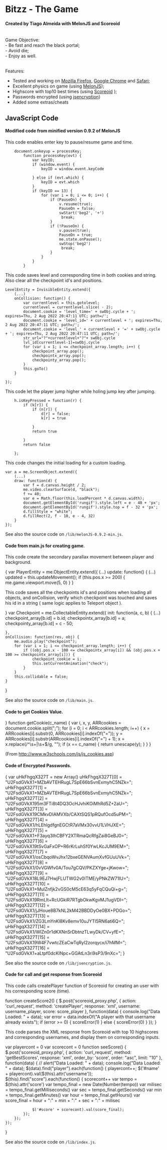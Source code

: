Bitzz - The Game
================
<h4>Created by Tiago Almeida with MelonJS and Scoreoid</h4>

<br>
Game Objective:<br>
   - Be fast and reach the black portal;<br>
   - Avoid die;<br>
   - Enjoy as well.<br>
<br>

Features:<br>
   - Tested and working on [Mozilla Firefox](http://www.mozilla.org/en-US/firefox/new/), [Google Chrome](http://www.google.co.jp/chrome/) and [Safari](http://www.apple.com/safari/);<br>
   - Excellent physics on game (using [MelonJS](http://www.melonjs.org));<br>
   - Highscore with top10 best times (using [Scoreoid](http://www.scoreoid.net)
);<br>
   - Passwords encrypted (using [jsencryption](http://www.vincentcheung.ca/jsencryption/))<br>
   - Added some extras/cheats<br>



JavaScript Code
-------

<h4>Modified code from minified version 0.9.2 of MelonJS</h4>


This code enables enter key to pause/resume game and time.

        document.onkeyup = processKey;
			function processKey(evt) {
				var keyID;
				if (window.event) {
					keyID = window.event.keyCode
					
				} else if (evt.which) {
					keyID = evt.which
				}
				if (keyID == 13) {
					for (var i = 0; i <= 0; i++) {
						if (PauseOn) {
							v.resume(true);
							PauseOn = false;
							swStart('beg2', '+')
							 break;
						}
						if (!PauseOn) {
							v.pause(true);
							PauseOn = true;
							me.state.onPause();
							swStop('beg2')
							 break;
						}
					}
				}
			}

This code saves level and corresponding time in both cookies and string. Also clear all the checkpoint id's and positions.

	LevelEntity = InvisibleEntity.extend({
		(...)
		onCollision: function() {
			var currentlevel = this.gotolevel;
			currentlevel = currentlevel.slice( - 2);
		    document.cookie = 'level_time=' + swObj.cycle + '; expires=Thu, 2 Aug 2022 20:47:11 UTC; path=/';
            document.cookie = 'level_id=' + currentlevel + '; expires=Thu, 2 Aug 2022 20:47:11 UTC; path=/';
			document.cookie = 'level_' + currentlevel + '=' + swObj.cycle + '; expires=Thu, 2 Aug 2022 20:47:11 UTC; path=/';
			str_url="?"+currentlevel+"?"+ swObj.cycle
			lvl_id[currentlevel-1]=swObj.cycle
			for (var i = 1; i <= checkpoint_array.length; i++) {
				checkpoint_array.pop();
				checkpointx_array.pop();
				checkpointy_array.pop();
			}
			this.goTo()			
		}
		
	});


This code let the player jump higher while holing jump key after jumping.

		h.isKeyPressed = function(r) {
			if (k[r]) {
				if (n[r]) {
					d[r] = false;
					k[r] = true
					
				}
				return true
				
			}
			return false
			
		};


This code changes the initial loading for a custom loading.

	var a = me.ScreenObject.extend({
		(...)
		draw: function(d) {
			var f = d.canvas.height / 2;
			me.video.clearSurface(d, "black");
			f += 40;
			var e = Math.floor(this.loadPercent * d.canvas.width);
			document.getElementById('rungif').style.left = e - 40 + 'px';
			document.getElementById('rungif').style.top = f - 32 + 'px';
			d.fillStyle = "white";
			d.fillRect(2, f - 10, e - 4, 32)
		}
	});

See also the source code on `/lib/melonJS-0.9.2-min.js`.


<h4>Code from main.js for creating game.</h4>


This code create the secondary parallax movement between player and background.

{
var PlayerEntity = me.ObjectEntity.extend({
	(...)
    update: function() {
		(...)
            updated = this.updateMovement();
            if (this.pos.x >= 200) {
                me.game.viewport.move(5, 0)
            }
}


This code saves all the checkpoints id's and positions when loading all objects, and onCollision, verify which checkpoint was touched and saves his id in a string ( same logic applies to Teleport object ).

}
var Checkpoint = me.CollectableEntity.extend({
    init: function(a, c, b) {
        (...)
        checkpoint_array[b.id] = b.id;
        checkpointx_array[b.id] = a;
        checkpointy_array[b.id] = c - 50;

    },
    onCollision: function(res, obj) {
        me.audio.play("checkpoint");
        for (var i = 1; i <= checkpoint_array.length; i++) {
            if ((obj.pos.x - 100 <= checkpointx_array[i]) && (obj.pos.x + 100 >= checkpointx_array[i])) {
                checkpoint_cookie = i;
                this.setCurrentAnimation("check");
            }
        }
        this.collidable = false;
    }
}


See also the source code on `/lib/main.js`.



<h4>Code to get Cookies Value.</h4>

}
function getCookie(c_name) {
    var i, x, y, ARRcookies = document.cookie.split(";");
    for (i = 0; i < ARRcookies.length; i++) {
        x = ARRcookies[i].substr(0, ARRcookies[i].indexOf("="));
        y = ARRcookies[i].substr(ARRcookies[i].indexOf("=") + 1);
        x = x.replace(/^\s+|\s+$/g, "");
        if (x == c_name) {
            return unescape(y);
        }
    }
}

(From http://www.w3schools.com/js/js_cookies.asp)



<h4>Code of Encrypted Passwords.</h4>

{
var uHkFhgqX327T = new Array()
uHkFhgqX327T[0] = "U2FsdGVkX1+MZbAVTEHRugL7SpE66bSvnExmyhC5NZk=";
uHkFhgqX327T[1] = "U2FsdGVkX1+MZbAVTEHRugL7SpE66bSvnExmyhC5NZk=";
uHkFhgqX327T[2] = "U2FsdGVkX195m3FTi8t4DQ3OcHJvhiKOiMhRd5Z+2aU=";
uHkFhgqX327T[3] = "U2FsdGVkX19CMkvDIAMVXb/CAXtSQS1pRQufOcd5uPM=";
uHkFhgqX327T[4] = "U2FsdGVkX1/hLEhlgdfgnEGCtR7aVMx30vvU1LVHJXE=";
uHkFhgqX327T[5] = "U2FsdGVkX1+F3ayq3IhCBFY2XTRmaQcRfgZai8GeBJ0=";
uHkFhgqX327T[6] = "U2FsdGVkX19tSvGaFxOP+R6rKrLuhSf0YwLKcJUM9EM=";
uHkFhgqX327T[7] = "U2FsdGVkX1/osCbqoWvJhx12bxeGENVAumXvfGUuUVk=";
uHkFhgqX327T[8] = "U2FsdGVkX1/0vVGWfv0A/Tou7gCQV/PKZXYge+jKwow=";
uHkFhgqX327T[9] = "U2FsdGVkX18L9EJ7HwjFLUTWG2v0ITME/yPNkZW71IU=";
uHkFhgqX327T[10] = "U2FsdGVkX1+MulZnfjk2vGS0cM5cE63q5yFqCQuQi+g=";
uHkFhgqX327T[11] = "U2FsdGVkX19RmLIt+RcUGkiR7RTgbOkwKgvMJ1ugVDI=";
uHkFhgqX327T[12] = "U2FsdGVkX1/jJHoue8B7kNL2kM42BBDDyOe0BX+PDGo=";
uHkFhgqX327T[13] = "U2FsdGVkX1/ZG3LmYnKl8Kv8emv10uJYTl5RN6ati6Q=";
uHkFhgqX327T[14] = "U2FsdGVkX1/WIZn0r1dKXNnSrDbtnzTLwyDk/CV+yfE=";
uHkFhgqX327T[15] = "U2FsdGVkX19W4F7vwtcZEaCwTqRyI2zorqycx/i7hMM=";
uHkFhgqX327T[16] = "U2FsdGVkX1+aLtpf0dcKINpc+GGAtLn3ri9sP3/9nXc=";
}

See also the source code on `/lib/jsencryption.js`.



<h4>Code for call and get response from Scoreoid</h4>


This code calls createPlayer function of Scoreoid for creating an user with his corresponding score (time).

function createScore2() {
    $.post('scoreoid_proxy.php', {
        action: 'curl_request',
        method: 'createPlayer',
        response: 'xml',
        username: username_player,
        score: score_player
    }, function(data) {
        console.log("Data Loaded: " + data);
        var error = data.indexOf("A player with that username already exists");
        if (error >= 0) {
            scoreError(1)
        } else {
            scoreError(0)
        }
    });
}


This code parses the XML response from Scoreoid with top 10 highscores and corresponding usernames, and display them on corresponding inputs.

var playercont = 0
var scorecont = 0
function seeScore() {
    $.post('scoreoid_proxy.php', {
        action: 'curl_request',
        method: 'getBestScores',
        response: 'xml',
        order_by: 'score',
        order: "asc",
        limit: "10"
    }, function(data) {
        //     alert("Data Loaded: " + data);
        console.log("Data Loaded: " + data);
        $(data).find("player").each(function() {
            playercont++;
            $('#name' + playercont).val($(this).attr('username'));
            $(this).find("score").each(function() {
                scorecont++
                var tempo = $(this).attr('score')
                var tempo_final = new Date(Number(tempo))
                var milisec = tempo_final.getMilliseconds()
                var sec = tempo_final.getSeconds()
                var min = tempo_final.getMinutes()
                var hour = tempo_final.getHours()
                var score_final = hour + ":" + min + ":" + sec + ":" + milisec

                $('#score' + scorecont).val(score_final);
            });
        });
    });
}


See also the source code on `/lib/index.js`.

